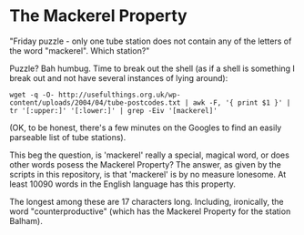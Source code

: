 The Mackerel Property
=====================

"Friday puzzle - only one tube station does not contain any of the letters of the word "mackerel". Which station?"

Puzzle? Bah humbug. Time to break out the shell (as if a shell is something I break out and not have several instances of lying around):

    wget -q -O- http://usefulthings.org.uk/wp-content/uploads/2004/04/tube-postcodes.txt | awk -F, '{ print $1 }' | tr '[:upper:]' '[:lower:]' | grep -Eiv '[mackerel]'

(OK, to be honest, there's a few minutes on the Googles to find an easily parseable list of tube stations).

This beg the question, is 'mackerel' really a special, magical word, or does other words posess the Mackerel Property? The answer, as given by the scripts in this repository, is that 'mackerel' is by no measure lonesome. At least 10090 words in the English language has this property.

The longest among these are 17 characters long. Including, ironically, the word "counterproductive" (which has the Mackerel Property for the station Balham).

